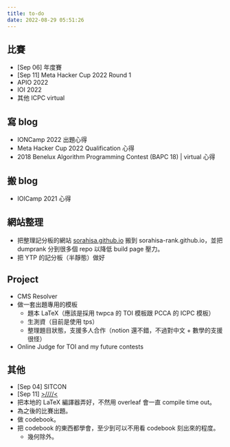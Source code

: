 ```yaml
---
title: to-do
date: 2022-08-29 05:51:26
---
```


## 比賽

- [Sep 06] 年度賽
- [Sep 11] Meta Hacker Cup 2022 Round 1
- APIO 2022
- IOI 2022
- 其他 ICPC virtual

## 寫 blog

- IONCamp 2022 出題心得
- Meta Hacker Cup 2022 Qualification 心得
- 2018 Benelux Algorithm Programming Contest (BAPC 18) | virtual 心得

## 搬 blog

- IOICamp 2021 心得

## 網站整理

- 把整理記分板的網站 [sorahisa.github.io](https://sorahisa.github.io) 搬到 sorahisa-rank.github.io，並把 dumprank 分到很多個 repo 以降低 build page 壓力。
- 把 YTP 的記分板（半靜態）做好

## Project

- CMS Resolver
- 做一套出題專用的模板
  - 題本 LaTeX（應該是採用 twpca 的 TOI 模板跟 PCCA 的 ICPC 模板）
  - 生測資（目前是使用 tps）
  - 整理題目狀態，支援多人合作（notion 還不錯，不過對中文 + 數學的支援很怪）
- Online Judge for TOI and my future contests

## 其他

- [Sep 04] SITCON
- [Sep 11] [>////<](https://twitter.com/linglanthebox)
- 把本地的 LaTeX 編譯器弄好，不然用 overleaf 會一直 compile time out。
- 為之後的比賽出題。
- 做 codebook。
- 把 codebook 的東西都學會，至少到可以不用看 codebook 刻出來的程度。
  - 幾何除外。
